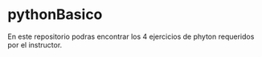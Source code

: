 # pythonBasico
En este repositorio podras encontrar los 4 ejercicios de phyton requeridos por el instructor.
